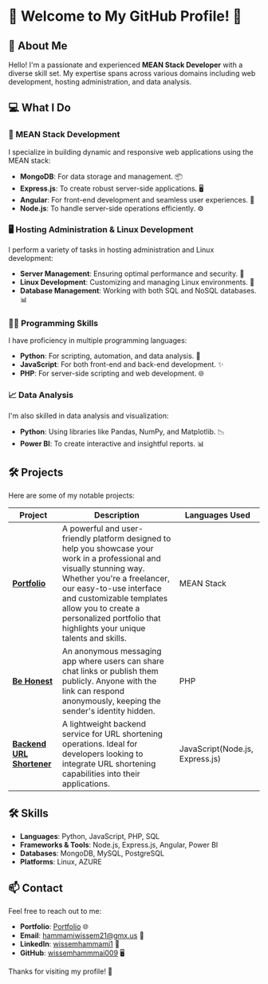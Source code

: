 # 🎉 Welcome to My GitHub Profile! 🎉

## 👋 About Me

Hello! I'm a passionate and experienced **MEAN Stack Developer** with a diverse skill set. My expertise spans across various domains including web development, hosting administration, and data analysis.

## 💻 What I Do

### 🚀 MEAN Stack Development
I specialize in building dynamic and responsive web applications using the MEAN stack:
- **MongoDB**: For data storage and management. 📦
- **Express.js**: To create robust server-side applications. 🖥️
- **Angular**: For front-end development and seamless user experiences. 🌟
- **Node.js**: To handle server-side operations efficiently. ⚙️

### 🖥️ Hosting Administration & Linux Development
I perform a variety of tasks in hosting administration and Linux development:
- **Server Management**: Ensuring optimal performance and security. 🔐
- **Linux Development**: Customizing and managing Linux environments. 🐧
- **Database Management**: Working with both SQL and NoSQL databases. 📊

### 🧑‍💻 Programming Skills
I have proficiency in multiple programming languages:
- **Python**: For scripting, automation, and data analysis. 🐍
- **JavaScript**: For both front-end and back-end development. ✨
- **PHP**: For server-side scripting and web development. 🌐

### 📈 Data Analysis
I'm also skilled in data analysis and visualization:
- **Python**: Using libraries like Pandas, NumPy, and Matplotlib. 📉
- **Power BI**: To create interactive and insightful reports. 📊

## 🛠️ Projects

Here are some of my notable projects:

| Project | Description | Languages Used |
| ------- | ----------- | -------------- |
| [**Portfolio**](https://github.com/WissemHammami009/portfolio) | A powerful and user-friendly platform designed to help you showcase your work in a professional and visually stunning way. Whether you're a freelancer, our easy-to-use interface and customizable templates allow you to create a personalized portfolio that highlights your unique talents and skills. | MEAN Stack |
| [**Be Honest**](https://github.com/WissemHammami009/be-honest) | An anonymous messaging app where users can share chat links or publish them publicly. Anyone with the link can respond anonymously, keeping the sender's identity hidden. | PHP |
| [**Backend URL Shortener**](https://github.com/WissemHammami009/backend-urlshort-app) | A lightweight backend service for URL shortening operations. Ideal for developers looking to integrate URL shortening capabilities into their applications. | JavaScript(Node.js, Express.js) |

## 🛠️ Skills

- **Languages**: Python, JavaScript, PHP, SQL
- **Frameworks & Tools**: Node.js, Express.js, Angular, Power BI
- **Databases**: MongoDB, MySQL, PostgreSQL
- **Platforms**: Linux, AZURE

## 📫 Contact

Feel free to reach out to me:
- **Portfolio**: [Portfolio](https://wissem-hammami.web.app) 🌐
- **Email**: [hammamiwissem21@gmx.us](mailto:hammamiwissem21@gmx.us) 📧
- **LinkedIn**: [wissemhammami1](https://www.linkedin.com/in/wissemhammami1/) 🔗
- **GitHub**: [wissemhammmai009](https://github.com/WissemHammami009) 🖥️

Thanks for visiting my profile! 🙌
